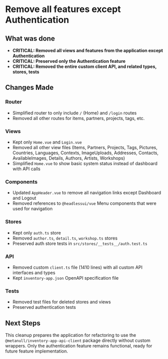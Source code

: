 # Remove all features except Authentication

## What was done

- **CRITICAL: Removed all views and features from the application except Authentication**
- **CRITICAL: Preserved only the Authentication feature**
- **CRITICAL: Removed the entire custom client API, and related types, stores, tests**

## Changes Made

### Router
- Simplified router to only include `/` (Home) and `/login` routes
- Removed all other routes for items, partners, projects, tags, etc.

### Views
- Kept only `Home.vue` and `Login.vue`
- Removed all other view files (Items, Partners, Projects, Tags, Pictures, Countries, Languages, Contexts, ImageUploads, Addresses, Contacts, AvailableImages, Details, Authors, Artists, Workshops)
- Simplified `Home.vue` to show basic system status instead of dashboard with API calls

### Components
- Updated `AppHeader.vue` to remove all navigation links except Dashboard and Logout
- Removed references to `@headlessui/vue` Menu components that were used for navigation

### Stores
- Kept only `auth.ts` store
- Removed `author.ts`, `detail.ts`, `workshop.ts` stores
- Preserved auth store tests in `src/stores/__tests__/auth.test.ts`

### API
- Removed custom `client.ts` file (1410 lines) with all custom API interfaces and types
- Kept `inventory-app.json` OpenAPI specification file

### Tests
- Removed test files for deleted stores and views
- Preserved authentication tests

## Next Steps

This cleanup prepares the application for refactoring to use the `@metanull/inventory-app-api-client` package directly without custom wrappers. Only the authentication feature remains functional, ready for future feature implementation.
